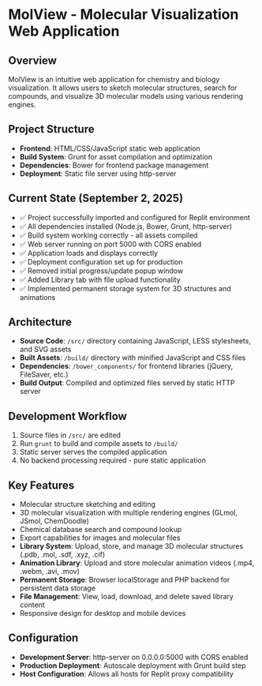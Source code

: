 # MolView - Molecular Visualization Web Application

## Overview
MolView is an intuitive web application for chemistry and biology visualization. It allows users to sketch molecular structures, search for compounds, and visualize 3D molecular models using various rendering engines.

## Project Structure
- **Frontend**: HTML/CSS/JavaScript static web application
- **Build System**: Grunt for asset compilation and optimization
- **Dependencies**: Bower for frontend package management
- **Deployment**: Static file server using http-server

## Current State (September 2, 2025)
- ✅ Project successfully imported and configured for Replit environment
- ✅ All dependencies installed (Node.js, Bower, Grunt, http-server)
- ✅ Build system working correctly - all assets compiled
- ✅ Web server running on port 5000 with CORS enabled
- ✅ Application loads and displays correctly
- ✅ Deployment configuration set up for production
- ✅ Removed initial progress/update popup window
- ✅ Added Library tab with file upload functionality
- ✅ Implemented permanent storage system for 3D structures and animations

## Architecture
- **Source Code**: `/src/` directory containing JavaScript, LESS stylesheets, and SVG assets
- **Built Assets**: `/build/` directory with minified JavaScript and CSS files
- **Dependencies**: `/bower_components/` for frontend libraries (jQuery, FileSaver, etc.)
- **Build Output**: Compiled and optimized files served by static HTTP server

## Development Workflow
1. Source files in `/src/` are edited
2. Run `grunt` to build and compile assets to `/build/`
3. Static server serves the compiled application
4. No backend processing required - pure static application

## Key Features
- Molecular structure sketching and editing
- 3D molecular visualization with multiple rendering engines (GLmol, JSmol, ChemDoodle)
- Chemical database search and compound lookup
- Export capabilities for images and molecular files
- **Library System**: Upload, store, and manage 3D molecular structures (.pdb, .mol, .sdf, .xyz, .cif)
- **Animation Library**: Upload and store molecular animation videos (.mp4, .webm, .avi, .mov)
- **Permanent Storage**: Browser localStorage and PHP backend for persistent data storage
- **File Management**: View, load, download, and delete saved library content
- Responsive design for desktop and mobile devices

## Configuration
- **Development Server**: http-server on 0.0.0.0:5000 with CORS enabled
- **Production Deployment**: Autoscale deployment with Grunt build step
- **Host Configuration**: Allows all hosts for Replit proxy compatibility